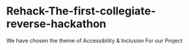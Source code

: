# Rehack-The-first-collegiate-reverse-hackathon
We have chosen the theme of Accessibility &amp; Inclusion For our Project 
